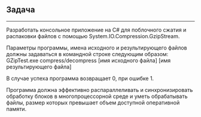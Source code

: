 <h2><b>Задача</b></h2>
<hr/>
Разработать консольное приложение на C# для поблочного сжатия и распаковки файлов с помощью System.IO.Compression.GzipStream.

Параметры программы, имена исходного и результирующего файлов должны задаваться в командной строке следующим образом:
GZipTest.exe compress/decompress [имя исходного файла] [имя результирующего файла]

В случае успеха программа возвращает 0, при ошибке  1.

Программа должна эффективно распараллеливать и синхронизировать обработку блоков в многопроцессорной среде и уметь обрабатывать файлы, размер которых превышает объем доступной оперативной памяти.
